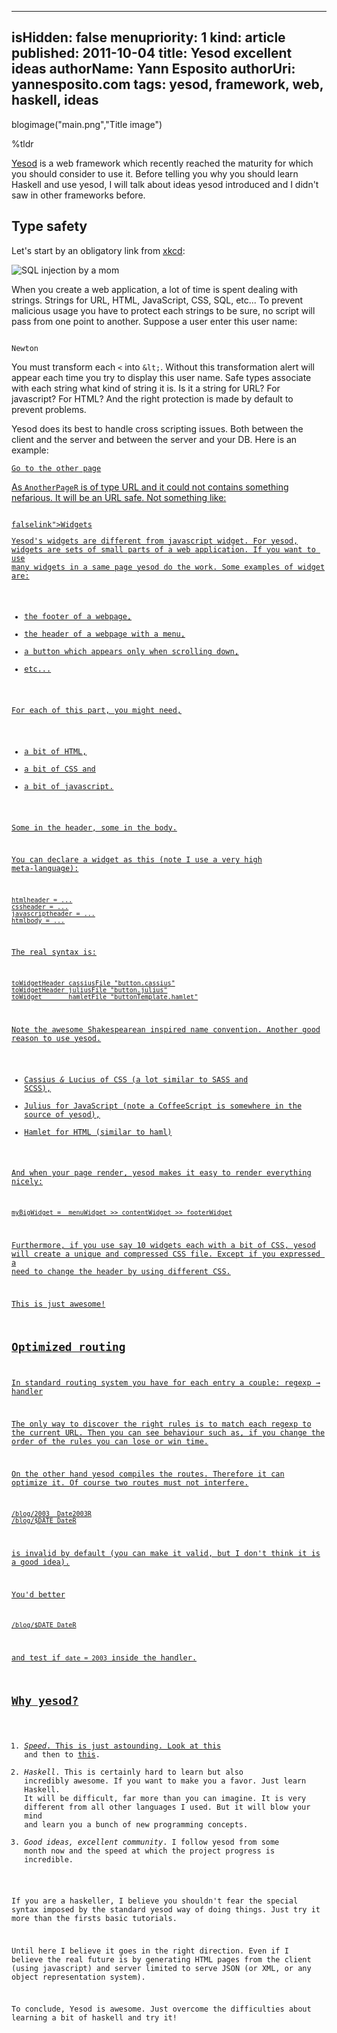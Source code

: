 -----
isHidden:       false
menupriority:   1
kind:           article
published: 2011-10-04
title: Yesod excellent ideas
authorName: Yann Esposito
authorUri: yannesposito.com
tags: yesod, framework, web, haskell, ideas
-----
blogimage("main.png","Title image")

<div class="intro">

%tldr

[Yesod](http://www.yesodweb.com) is a web framework which recently reached the maturity for which you should consider to use it.
Before telling you why you should learn Haskell and use yesod, I will talk about ideas yesod introduced and I didn't saw in other frameworks before.

</div>

## Type safety
   
Let's start by an obligatory link from [xkcd](http://xkcd.com):

   ![SQL injection by a mom](http://imgs.xkcd.com/comics/exploits_of_a_mom.png)

When you create a web application, a lot of time is spent dealing with strings.
Strings for URL, HTML, JavaScript, CSS, SQL, etc...
To prevent malicious usage you have to protect each strings to be sure, no script will pass from one point to another.
Suppose a user enter this user name:

<code class="javascript">
Newton<script>alert("An apple fall")</script>
</code>

You must transform each `<` into `&lt;`.
Without this transformation alert will appear each time you try to display this user name.
Safe types associate with each string what kind of string it is.
Is it a string for URL? For javascript? For HTML?
And the right protection is made by default to prevent problems.

Yesod does its best to handle cross scripting issues. Both between the client and the server and between the server and your DB.
Here is an example:

<code class="html"><a href=@[AnotherPageR]>Go to the other page
</code>

As `AnotherPageR` is of type URL and it could not contains something nefarious.
It will be an URL safe. Not something like:

<code class="html">
falselink"><script> bad_code(); </script><a href="pipo
</code>

## Widgets

Yesod's widgets are different from javascript widget.
For yesod, widgets are sets of small parts of a web application.
If you want to use many widgets in a same page yesod do the work.
Some examples of widget are:

- the footer of a webpage,
- the header of a webpage with a menu,
- a button which appears only when scrolling down, 
- etc...

For each of this part, you might need, 

- a bit of HTML, 
- a bit of CSS and 
- a bit of javascript.

Some in the header, some in the body.

You can declare a widget as this (note I use a very high meta-language):

    htmlheader = ...
    cssheader = ...
    javascriptheader = ...
    htmlbody = ...

The real syntax is:

<code class="haskell">
toWidgetHeader cassiusFile "button.cassius"
toWidgetHeader juliusFile "button.julius"
toWidget       hamletFile "buttonTemplate.hamlet"
</code>

Note the awesome Shakespearean inspired name convention.
Another good reason to use yesod.

- Cassius _&_ Lucius of CSS (a lot similar to SASS and SCSS),
- Julius for JavaScript (note a CoffeeScript is somewhere in the source of yesod),
- Hamlet for HTML (similar to haml)

And when your page render, yesod makes it easy to render everything nicely:

<code class="haskell">
myBigWidget =  menuWidget >> contentWidget >> footerWidget
</code>

Furthermore, if you use say 10 widgets each with a bit of CSS, yesod will create a unique and compressed CSS file. Except if you expressed a need to change the header by using different CSS. 

This is just awesome!

## Optimized routing

In standard routing system you have for each entry a couple: regexp → handler

The only way to discover the right rules is to match each regexp to the current URL. Then you can see behaviour such as, if you change the order of the rules you can lose or win time.

On the other hand yesod compiles the routes. 
Therefore it can optimize it.
Of course two routes must not interfere.

<code class="html">
/blog/2003  Date2003R
/blog/$DATE DateR
</code>

is invalid by default (you can make it valid, but I don't think it is a good idea).

You'd better

<code class="html">
/blog/$DATE DateR
</code>

and test if `date = 2003` inside the handler.

## Why yesod?

1. _Speed_. This is just astounding. Look at [this](http://snapframework.com/blog/2010/11/17/snap-0.3-benchmarks) and then to [this](http://www.yesodweb.com/blog/2011/02/warp-speed-ahead).
2. _Haskell_. This is certainly hard to learn but also incredibly awesome. If you want to make you a favor. Just learn Haskell. It will be difficult, far more than you can imagine. It is very different from all other languages I used. But it will blow your mind and learn you a bunch of new programming concepts.
3. _Good ideas, excellent community_. I follow yesod from some month now and the speed at which the project progress is incredible.

If you are a haskeller, I believe you shouldn't fear the special syntax imposed by the standard yesod way of doing things.
Just try it more than the firsts basic tutorials. 

Until here I believe it goes in the right direction. 
Even if I believe the real future is by generating HTML pages from the client (using javascript) and server limited to serve JSON (or XML, or any object representation system).

To conclude, Yesod is awesome. Just overcome the difficulties about learning a bit of haskell and try it!

